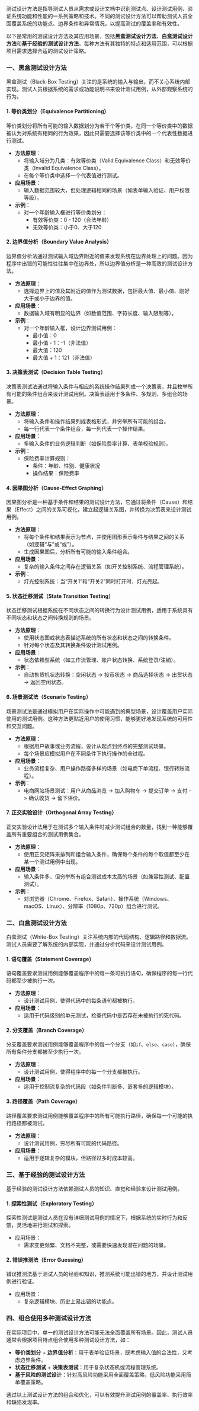 测试设计方法是指导测试人员从需求或设计文档中识别测试点、设计测试用例、验证系统功能和性能的一系列策略和技术。不同的测试设计方法可以帮助测试人员全面覆盖系统的功能点、边界条件和异常情况，以提高测试的覆盖率和有效性。

以下是常用的测试设计方法及其应用场景，包括**黑盒测试设计方法**、**白盒测试设计方法**和**基于经验的测试设计方法**。每种方法有其独特的特点和适用范围，可以根据项目需求选择合适的测试设计策略。

### 一、黑盒测试设计方法

黑盒测试（Black-Box Testing）关注的是系统的输入与输出，而不关心系统内部实现。测试人员根据系统的需求或功能说明书来设计测试用例，从外部观察系统的行为。

#### 1. 等价类划分（Equivalence Partitioning）

等价类划分将所有可能的输入数据划分为若干个等价类，在同一个等价类中的数据被认为对系统有相同的行为效果，因此只需要选择该等价类中的一个代表性数据进行测试。

- **方法原理**：
  - 将输入域分为几类：有效等价类（Valid Equivalence Class）和无效等价类（Invalid Equivalence Class）。
  - 在每个等价类中选择一个代表值进行测试。
- **应用场景**：
  - 输入数据范围较大，但处理逻辑相同的场景（如表单输入验证、用户权限等级）。
- **示例**：
  - 对一个年龄输入框进行等价类划分：
    - 有效等价类：0 - 120（合法年龄）
    - 无效等价类：小于0、大于120

#### 2. 边界值分析（Boundary Value Analysis）

边界值分析法通过测试输入域边界附近的值来发现系统在边界处理上的问题。因为程序中出错的可能性往往集中在边界处，所以边界值分析是一种高效的测试设计方法。

- **方法原理**：
  - 选择边界上的值及其附近的值作为测试数据，包括最大值、最小值、刚好大于或小于边界的值。
- **应用场景**：
  - 数据输入域有明显的边界（如数值范围、字符长度、输入限制等）。
- **示例**：
  - 对一个年龄输入框，设计边界测试用例：
    - 最小值：0
    - 最小值 - 1：-1（非法值）
    - 最大值：120
    - 最大值 + 1：121（非法值）

#### 3. 决策表测试（Decision Table Testing）

决策表测试法通过将输入条件与相应的系统操作结果列成一个决策表，并且枚举所有可能的条件组合来设计测试用例。决策表适用于多条件、多规则、多组合的场景。

- **方法原理**：
  - 将输入条件和操作结果列成表格形式，并穷举所有可能的组合。
  - 每一行代表一个条件组合，每一列代表一个操作结果。
- **应用场景**：
  - 多输入条件的业务逻辑判断（如保险费率计算、表单校验规则）。
- **示例**：
  - 保险费率计算规则：
    - 条件：年龄、性别、健康状况
    - 操作结果：保险费率

#### 4. 因果图分析（Cause-Effect Graphing）

因果图分析是一种基于条件和结果的测试设计方法，它通过将条件（Cause）和结果（Effect）之间的关系可视化，建立起逻辑关系图，并转换为决策表来设计测试用例。

- **方法原理**：
  - 将每个条件和结果表示为节点，并使用图形表示条件与结果之间的关系（如逻辑“与”或“或”）。
  - 生成因果图后，分析所有可能的输入条件组合。
- **应用场景**：
  - 复杂的输入条件之间存在逻辑关系（如开关控制系统、流程管理系统）。
- **示例**：
  - 灯光控制系统：当“开关1”和“开关2”同时打开时，灯光亮起。

#### 5. 状态迁移测试（State Transition Testing）

状态迁移测试根据系统在不同状态之间的转换行为设计测试用例，适用于系统具有不同状态和状态之间转换规则的场景。

- **方法原理**：
  - 使用状态图或状态表描述系统的所有状态和状态之间的转换条件。
  - 针对每个状态及其转换条件设计测试用例。
- **应用场景**：
  - 状态依赖型系统（如工作流管理、账户状态转换、系统登录/注销）。
- **示例**：
  - 自动售货机状态转换：空闲状态 -> 投币状态 -> 商品选择状态 -> 出货状态 -> 返回空闲状态。

#### 6. 场景测试法（Scenario Testing）

场景测试法是通过模拟用户在实际操作中可能遇到的典型场景，设计覆盖用户实际使用的测试用例。这种方法更贴近用户的使用习惯，能够更好地发现系统的可用性和交互问题。

- **方法原理**：
  - 根据用户故事或业务流程，设计从起点到终点的完整测试场景。
  - 每个场景应模拟用户在不同条件下执行操作的全过程。
- **应用场景**：
  - 业务流程复杂、用户操作路径多样的场景（如电商下单流程、银行转账流程）。
- **示例**：
  - 电商网站场景测试：用户从商品浏览 -> 加入购物车 -> 提交订单 -> 支付 -> 确认收货 -> 留下评价。

#### 7. 正交实验设计（Orthogonal Array Testing）

正交实验设计法用于在测试多个输入条件时减少测试组合的数量，找到一种能够覆盖所有重要组合的测试用例集合。

- **方法原理**：
  - 使用正交矩阵来排列和组合输入条件，确保每个条件的每个取值都至少在某一个测试用例中出现。
- **应用场景**：
  - 输入条件多、但穷举所有组合测试成本太高的场景（如兼容性测试、配置测试）。
- **示例**：
  - 对浏览器（Chrome、Firefox、Safari）、操作系统（Windows、macOS、Linux）、分辨率（1080p、720p）组合进行测试。

### 二、白盒测试设计方法

白盒测试（White-Box Testing）关注系统内部的代码结构、逻辑路径和数据流。测试人员需要了解系统的内部实现，并通过分析代码来设计测试用例。

#### 1. 语句覆盖（Statement Coverage）

语句覆盖要求测试用例能够覆盖程序中的每一条可执行语句，确保程序的每一行代码都至少被执行一次。

- **方法原理**：
  - 设计测试用例，使得代码中的每条语句都被执行。
- **应用场景**：
  - 适用于代码级别的单元测试，检查代码中是否存在未被执行的死代码。

#### 2. 分支覆盖（Branch Coverage）

分支覆盖要求测试用例能够覆盖程序中的每一个分支（如`if`、`else`、`case`），确保所有条件分支都被至少执行一次。

- **方法原理**：
  - 设计测试用例，使得程序中的每一个分支都被执行。
- **应用场景**：
  - 适用于控制流复杂的代码段（如条件判断多、嵌套多的逻辑模块）。

#### 3. 路径覆盖（Path Coverage）

路径覆盖要求测试用例能够覆盖程序中的所有可能执行路径，确保每一个可能的执行路径都被测试。

- **方法原理**：
  - 设计测试用例，穷尽所有可能的代码路径。
- **应用场景**：
  - 适用于逻辑复杂的模块，但路径过多时成本较高。

### 三、基于经验的测试设计方法

基于经验的测试设计方法依赖测试人员的知识、直觉和经验来设计测试用例。

#### 1. 探索性测试（Exploratory Testing）

探索性测试是测试人员在没有详细测试用例的情况下，根据系统的实时行为和反馈，灵活地进行测试和探索。

- 应用场景：
  - 需求变更频繁、文档不完整，或需要快速发现潜在问题的场景。

#### 2. 错误推测法（Error Guessing）

错误推测法基于测试人员的经验和知识，推测系统可能出错的地方，并设计测试用例进行验证。

- 应用场景：
  - 复杂逻辑模块、历史上易出错的功能点。

### 四、组合使用多种测试设计方法

在实际项目中，单一的测试设计方法可能无法全面覆盖所有场景。因此，测试人员通常会根据项目特点组合使用多种测试设计方法，如：

- **等价类划分** + **边界值分析**：用于表单验证场景，既考虑输入值的合法性，又考虑边界条件。
- **状态迁移测试** + **决策表测试**：用于复杂状态机或流程管理系统。
- **基于风险的测试设计**：针对高风险功能采用全面覆盖策略，低风险功能采用简单覆盖策略。

通过以上测试设计方法的组合和优化，可以有效提升测试用例的覆盖率、执行效率和缺陷发现率。